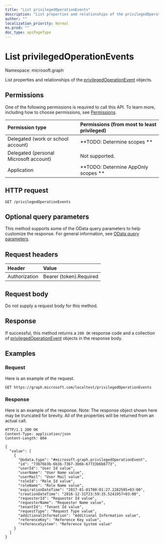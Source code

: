 ```yaml
---
title: "List privilegedOperationEvents"
description: "List properties and relationships of the privilegedOperationEvent objects."
author: ""
localization_priority: Normal
ms.prod: ""
doc_type: apiPageType
---
```


# List privilegedOperationEvents

Namespace: microsoft.graph

List properties and relationships of the [privilegedOperationEvent](../resources/privilegedoperationevent.md) objects.

## Permissions
One of the following permissions is required to call this API. To learn more, including how to choose permissions, see [Permissions](/concepts/permissions-reference.md).

|Permission type|Permissions (from most to least privileged)|
|:---|:---|
|Delegated (work or school account)|**TODO: Determine scopes **|
|Delegated (personal Microsoft account)|Not supported.|
|Application|**TODO: Determine AppOnly scopes **|

## HTTP request
<!-- {
  "blockType": "ignored"
}
-->
``` http
GET /privilegedOperationEvents
```

## Optional query parameters
This method supports some of the OData query parameters to help customize the response. For general information, see [OData query parameters](/graph/query-parameters).

## Request headers
|Header|Value|
|:---|:---|
|Authorization|Bearer {token}.Required|

## Request body
Do not supply a request body for this method.

## Response
If successful, this method returns a `200 OK` response code and a collection of [privilegedOperationEvent](../resources/privilegedoperationevent.md) objects in the response body.

## Examples

### Request
Here is an example of the request.
<!-- {
  "blockType": "request",
  "name": "get_privilegedoperationevent"
}
-->
``` http
GET https://graph.microsoft.com/localtest/privilegedOperationEvents
```

### Response
Here is an example of the response. Note: The response object shown here may be truncated for brevity. All of the properties will be returned from an actual call.
<!-- {
  "blockType": "response",
  "truncated": true,
  "@odata.type": "collection(microsoft.graph.privilegedoperationevent)"
}
-->
``` http
HTTP/1.1 200 OK
Content-Type: application/json
Content-Length: 804

{
  "value": [
    {
      "@odata.type": "#microsoft.graph.privilegedOperationEvent",
      "id": "73676b3b-6b3b-7367-3b6b-67733b6b6773",
      "userId": "User Id value",
      "userName": "User Name value",
      "userMail": "User Mail value",
      "roleId": "Role Id value",
      "roleName": "Role Name value",
      "expirationDateTime": "2017-01-01T00:01:27.2282595+03:00",
      "creationDateTime": "2016-12-31T23:59:35.5241957+03:00",
      "requestorId": "Requestor Id value",
      "requestorName": "Requestor Name value",
      "tenantId": "Tenant Id value",
      "requestType": "Request Type value",
      "additionalInformation": "Additional Information value",
      "referenceKey": "Reference Key value",
      "referenceSystem": "Reference System value"
    }
  ]
}
```


